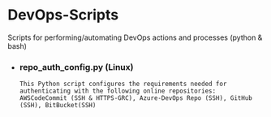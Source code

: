 # DevOps-Scripts
Scripts for performing/automating DevOps actions and processes (python & bash)

- ### repo_auth_config.py (Linux)
    ```
    This Python script configures the requirements needed for authenticating with the following online repositories: 
    AWSCodeCommit (SSH & HTTPS-GRC), Azure-DevOps Repo (SSH), GitHub (SSH), BitBucket(SSH)
    ```